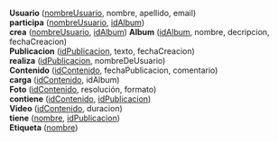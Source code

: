 **Usuario** (<u>nombreUsuario</u>, nombre, apellido, email)  
**participa** (<u>nombreUsuario</u>, <u>idAlbum</u>)  
**crea** (<u>nombreUsuario</u>, <u>idAlbum</u>) 
**Album** (<u>idAlbum</u>, nombre, decripcion, fechaCreacion)   
**Publicacion** (<u>idPublicacion</u>, texto, fechaCreacion)  
**realiza** (<u>idPublicacion</u>, nombreDeUsuario)  
**Contenido** (<u>idContenido</u>, fechaPublicacion, comentario)  
**carga** (<u>idContenido</u>, idAlbum)  
**Foto** (<u>idContenido</u>, resolución, formato)  
**contiene** (<u>idContenido</u>, <u>idPublicacion</u>)  
**Video** (<u>idContenido</u>, duracion)  
**tiene** (<u>nombre</u>, <u>idPublicacion</u>)  
**Etiqueta** (<u>nombre</u>)  